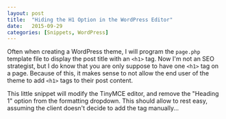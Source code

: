 ```yaml
---
layout: post
title:  "Hiding the H1 Option in the WordPress Editor"
date:   2015-09-29
categories: [Snippets, WordPress]
---
```


Often when creating a WordPress theme, I will program the <code>page.php</code> template file to display the post title with an <code>&lt;h1&gt;</code> tag. Now I'm not an SEO strategist, but I do know that you are only suppose to have one <code>&lt;h1&gt;</code> tag on a page. Because of this, it makes sense to not allow the end user of the theme to add <code>&lt;h1&gt;</code> tags to their post content.

This little snippet will modify the TinyMCE editor, and remove the "Heading 1" option from the formatting dropdown. This should allow to rest easy, assuming the client doesn't decide to add the tag manually...

<script src="https://gist.github.com/kjbrum/da4eb508be09b9c336a9.js"></script>
